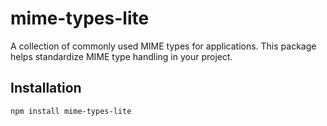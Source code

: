 # mime-types-lite

A collection of commonly used MIME types for applications. This package helps standardize MIME type handling in your project.

## Installation

```bash
npm install mime-types-lite
